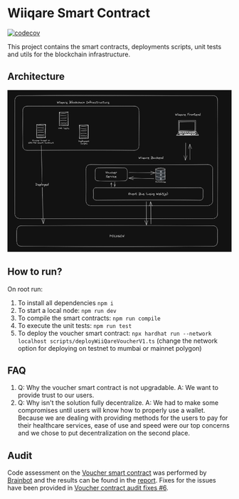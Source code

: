 # Wiiqare Smart Contract

[![codecov](https://codecov.io/gh/WiiQare/SmartContract/branch/main/graph/badge.svg?token=6SISWMAK0V)](https://codecov.io/gh/WiiQare/SmartContract)

This project contains the smart contracts, deployments scripts, unit tests and utils for the blockchain infrastructure.

## Architecture

![Wiiqare Blockchain Architecture](resources/wiiqare_architecture.png)

## How to run?

On root run:

1. To install all dependencies `npm i`
2. To start a local node: `npm run dev`
3. To compile the smart contracts: `npm run compile`
4. To execute the unit tests: `npm run test`
5. To deploy the voucher smart contract: `npx hardhat run --network localhost scripts/deployWiiQareVoucherV1.ts` (change the network option for deploying on testnet to mumbai or mainnet polygon)

## FAQ

1. Q: Why the voucher smart contract is not upgradable.
   A: We want to provide trust to our users.
2. Q: Why isn't the solution fully decentralize.
   A: We had to make some compromises until users will know how to properly use a wallet. Because we are dealing with providing methods for the users to pay
   for their healthcare services, ease of use and speed were our top concerns and we chose to put decentralization on the second place.

## Audit

   Code assessment on the [Voucher smart contract](https://github.com/WiiQare/SmartContract/blob/main/contracts/WiiQareVoucherV1.sol) was performed by [Brainbot](https://brainbot.com/smart-contract-audits/) and the results can be found in the [report](https://github.com/brainbot-com/audit-wiiqare-1/issues). Fixes for the issues have been provided in [Voucher contract audit fixes #6](https://github.com/WiiQare/SmartContract/pull/6/files). 

